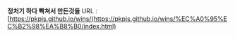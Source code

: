 **정처기 하다 빡쳐서 만든것들**
URL : [https://pkpjs.github.io/wins/(https://pkpjs.github.io/wins/%EC%A0%95%EC%B2%98%EA%B8%B0/index.html)

